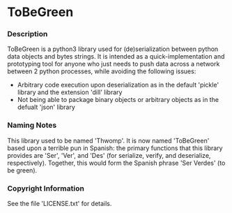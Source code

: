 # ToBeGreen

### Description

ToBeGreen is a python3 library used for (de)serialization between python data objects and bytes strings. It is intended as a quick-implementation and prototyping tool for anyone who just needs to push data across a network between 2 python processes, while avoiding the following issues:
- Arbitrary code execution upon deserialization as in the default 'pickle' library and the extension 'dill' library
- Not being able to package binary objects or arbitrary objects as in the defualt 'json' library

### Naming Notes

This library used to be named 'Thwomp'. It is now named 'ToBeGreen' based upon a terrible pun in Spanish: the primary functions that this library provides are 'Ser', 'Ver', and 'Des' (for serialize, verify, and deserialize, respectively). Together, this would form the Spanish phrase 'Ser Verdes' (to be green).

### Copyright Information

See the file 'LICENSE.txt' for details.